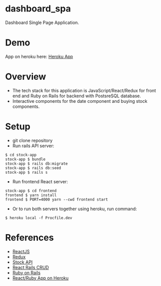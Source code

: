 # dashboard_spa
Dashboard Single Page Application.

# Demo
App on heroku here:
[Heroku App](https://stock-exchange-webapp.herokuapp.com/)
# Overview
- The tech stack for this application is JavaScript/React/Redux for front end and Ruby on Rails for backend with PostsreSQL database.
- Interactive components for the date component and buying stock components.

# Setup
- git clone repository
- Run rails API server:
```
$ cd stock-app
stock-app $ bundle
stock-app $ rails db:migrate
stock-app $ rails db:seed
stock-app $ rails s
```
- Run frontend React server:
```
stock-app $ cd frontend
frontend $ yarn install
frontend $ PORT=4000 yarn --cwd frontend start
```
- Or to run both servers together using heroku, run command:
```
$ heroku local -f Procfile.dev
```

# References
- [ReactJS](https://reactjs.org/docs/conditional-rendering.html)
- [Redux](https://redux.js.org/basics/example)
- [Stock API](https://financialmodelingprep.com/api/v3/historical-price-full/AAPL,GOOGL,AMZN)
- [React Rails CRUD](https://medium.com/wineofbits/my-first-ruby-on-rails-react-app-in-just-15-minutes-51d73f0de3c6)
- [Ruby on Rails](https://guides.rubyonrails.org/getting_started.html)
- [React/Ruby App on Heroku](https://medium.com/@bruno_boehm/reactjs-ruby-on-rails-api-heroku-app-2645c93f0814)